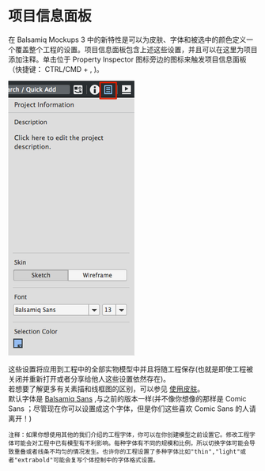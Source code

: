 # 项目信息面板

在 Balsamiq Mockups 3 中的新特性是可以为皮肤、字体和被选中的颜色定义一个覆盖整个工程的设置。项目信息面板包含上述这些设置，并且可以在这里为项目添加注释。单击位于 Property Inspector 图标旁边的图标来触发项目信息面板（快捷键： CTRL/CMD + , )。  

![project-info.png](images/project-info.png)  

这些设置将应用到工程中的全部实物模型中并且将随工程保存(也就是即使工程被关闭并重新打开或者分享给他人这些设置依然存在)。  
若想要了解更多有关素描和线框图的区别，可以参见 [使用皮肤](http://support.balsamiq.com/customer/portal/articles/938142)。  
默认字体是 [Balsamiq Sans](https://balsamiq.com/products/mockups/font/) ,与之前的版本一样(并不像你想像的那样是 Comic Sans ；尽管现在你可以设置成这个字体，但是你们这些喜欢 Comic Sans 的人请离开！)  

`注释：如果你想使用其他的我们介绍的工程字体，你可以在你创建模型之前设置它。修改工程字体可能会对工程中已有模型有不利影响。每种字体有不同的规模和比例，所以切换字体可能会导致重叠或者线条不均匀的情况发生。也许你的工程设置了多种字体比如"thin","light"或者"extrabold"可能会复写个体控制中的字体格式设置。`